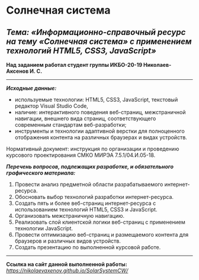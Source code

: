 # Солнечная система

## **_Тема: «Информационно-справочный ресурс на тему «Солнечная система» с применением технологий HTML5, CSS3, JavaScript»_**

**Над заданием работал студент группы ИКБО-20-19 Николаев-Аксенов И. С.**

---

**_Исходные данные:_**

- используемые технологии: HTML5, CSS3, JavaScript, текстовый редактор Visual Studio Code,
- наличие: интерактивного поведения веб-страниц, межстраничной навигации, внешнего вида страниц, соответствующего современным стандартам веб-разработки;
- инструменты и технологии адаптивной верстки для полноценного отображения контента на различных браузерах и видах устройств.

Нормативный документ: инструкция по организации и проведению курсового проектирования СМКО МИРЭА 7.5.1/04.И.05-18.

**_Перечень вопросов, подлежащих разработке, и обязательного графического материала:_**

1. Провести анализ предметной области разрабатываемого интернет-ресурса.
2. Обосновать выбор технологий разработки интернет-ресурса.
3. Создать пять и более веб-страниц интернет-ресурса с использованием технологий HTML5, CSS3 и JavaScript.
4. Организовать межстраничную навигацию.
5. Реализовать слой клиентской логики веб-страниц с применением технологии JavaScript.
6. Провести оптимизацию веб-страниц и размещаемого контента для браузеров и различных видов устройств.
7. Создать презентацию по выполненной курсовой работе.

---

**Ссылка на сайт данной выполненной работы:** *https://nikolaevaxenov.github.io/SolarSystemCW/*
